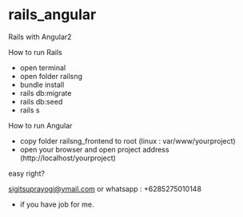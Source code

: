# rails_angular
Rails with Angular2

How to run Rails
- open terminal
- open folder railsng
- bundle install
- rails db:migrate
- rails db:seed
- rails s

How to run Angular
- copy folder railsng_frontend to root (linux : var/www/yourproject)
- open your browser and open project address (http://localhost/yourproject)

easy right?

sigitsuprayogi@ymail.com or whatsapp : +6285275010148 
- if you have job for me.

